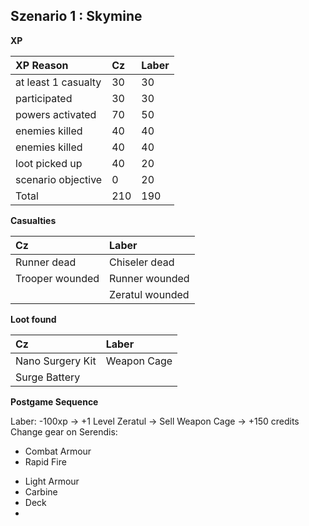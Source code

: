 <h2>Szenario 1 : Skymine</h2>  

**XP**   

|XP Reason|Cz|Laber|
|:---|:---|:---|
|at least 1 casualty|30|30|
|participated|30|30|
|powers activated|70|50|
|enemies killed|40|40|
|enemies killed|40|40|
|loot picked up|40|20|
|scenario objective|0|20|
|Total|210|190|

**Casualties**   

|Cz|Laber|
|:---|:---|
|Runner dead |Chiseler dead|
|Trooper wounded |Runner wounded|
| |Zeratul wounded|

**Loot found**   

|Cz|Laber|
|:---|:---|
|Nano Surgery Kit |Weapon Cage|
|Surge Battery ||

**Postgame Sequence**

Laber:
-100xp -> +1 Level Zeratul -> 
Sell Weapon Cage -> +150 credits
Change gear on Serendis:
- Combat Armour 
- Rapid Fire
+ Light Armour
+ Carbine
+ Deck
+ 
